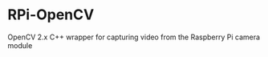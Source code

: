 RPi-OpenCV
==========

OpenCV 2.x C++ wrapper for capturing video from the Raspberry Pi camera module
